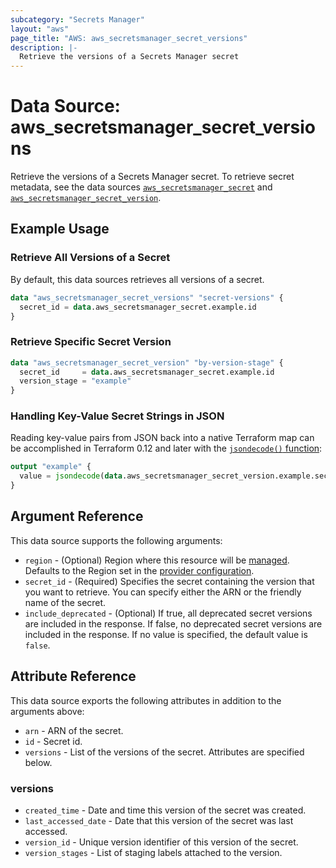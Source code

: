 ```yaml
---
subcategory: "Secrets Manager"
layout: "aws"
page_title: "AWS: aws_secretsmanager_secret_versions"
description: |-
  Retrieve the versions of a Secrets Manager secret
---
```


# Data Source: aws_secretsmanager_secret_versions

Retrieve the versions of a Secrets Manager secret. To retrieve secret metadata, see the data sources [`aws_secretsmanager_secret`](/docs/providers/aws/d/secretsmanager_secret.html) and [`aws_secretsmanager_secret_version`](/docs/providers/aws/d/secretsmanager_secret_version.html).

## Example Usage

### Retrieve All Versions of a Secret

By default, this data sources retrieves all versions of a secret.

```terraform
data "aws_secretsmanager_secret_versions" "secret-versions" {
  secret_id = data.aws_secretsmanager_secret.example.id
}
```

### Retrieve Specific Secret Version

```terraform
data "aws_secretsmanager_secret_version" "by-version-stage" {
  secret_id     = data.aws_secretsmanager_secret.example.id
  version_stage = "example"
}
```

### Handling Key-Value Secret Strings in JSON

Reading key-value pairs from JSON back into a native Terraform map can be accomplished in Terraform 0.12 and later with the [`jsondecode()` function](https://www.terraform.io/docs/configuration/functions/jsondecode.html):

```terraform
output "example" {
  value = jsondecode(data.aws_secretsmanager_secret_version.example.secret_string)["key1"]
}
```

## Argument Reference

This data source supports the following arguments:

* `region` - (Optional) Region where this resource will be [managed](https://docs.aws.amazon.com/general/latest/gr/rande.html#regional-endpoints). Defaults to the Region set in the [provider configuration](https://registry.terraform.io/providers/hashicorp/aws/latest/docs#aws-configuration-reference).
* `secret_id` - (Required) Specifies the secret containing the version that you want to retrieve. You can specify either the ARN or the friendly name of the secret.
* `include_deprecated` - (Optional) If true, all deprecated secret versions are included in the response.
If false, no deprecated secret versions are included in the response. If no value is specified, the default value is `false`.

## Attribute Reference

This data source exports the following attributes in addition to the arguments above:

* `arn` - ARN of the secret.
* `id` - Secret id.
* `versions` - List of the versions of the secret. Attributes are specified below.

### versions

* `created_time` - Date and time this version of the secret was created.
* `last_accessed_date` - Date that this version of the secret was last accessed.
* `version_id` - Unique version identifier of this version of the secret.
* `version_stages` - List of staging labels attached to the version.
